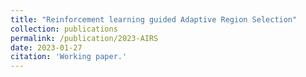 ```yaml
---
title: "Reinforcement learning guided Adaptive Region Selection"
collection: publications
permalink: /publication/2023-AIRS
date: 2023-01-27
citation: 'Working paper.'
---
```


